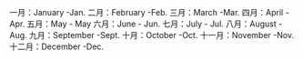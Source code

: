 一月：January -Jan.
二月：February -Feb.
三月：March -Mar.
四月：April -Apr.
五月：May - May
六月：June - Jun.
七月：July - Jul.
八月：August -Aug.
九月：September -Sept.
十月：October -Oct.
十一月：November -Nov.
十二月：December -Dec.
